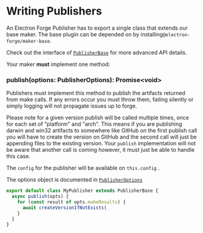 # Writing Publishers

An Electron Forge Publisher has to export a single class that extends our base maker. The base plugin can be depended on by installing`@electron-forge/maker-base`.

Check out the interface of [`PublisherBase`](https://js.electronforge.io/publisher/base/classes/publisher.html) for more advanced API details.

Your maker **must** implement one method:

### publish\(options: PublisherOptions\): Promise&lt;void&gt;

Publishers must implement this method to publish the artifacts returned from make calls. If any errors occur you must throw them, failing silently or simply logging will not propagate issues up to forge.

Please note for a given version publish will be called multiple times, once for each set of "platform" and "arch". This means if you are publishing darwin and win32 artifacts to somewhere like GitHub on the first publish call you will have to create the version on GitHub and the second call will just be appending files to the existing version.  Your `publish` implementation will not be aware that another call is coming however, it must just be able to handle this case.

The `config` for the publisher will be available on `this.config` .

The options object is documented in [`PublisherOptions`](https://js.electronforge.io/publisher/base/interfaces/publisheroptions.html) 

```javascript
export default class MyPublisher extends PublisherBase {
  async publish(opts) {
    for (const result of opts.makeResults) {
      await createVersionIfNotExists(
    }
  }
}
```

